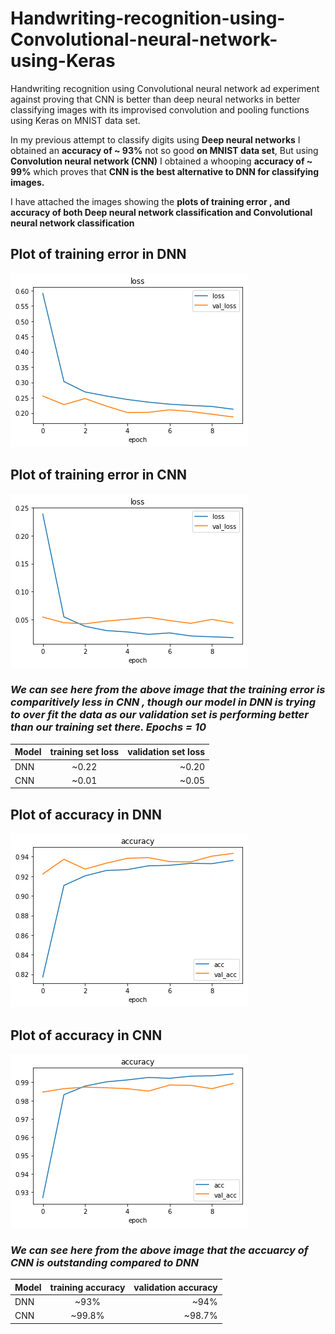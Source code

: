 # Handwriting-recognition-using-Convolutional-neural-network-using-Keras
Handwriting recognition using Convolutional neural network ad experiment against proving that 
CNN is better than deep neural networks in better classifying images with its improvised convolution and pooling functions using Keras on MNIST data set.

In my previous attempt to classify digits using **Deep neural networks** I obtained an **accuracy of ~ 93%** not so good **on MNIST data set**,
But using **Convolution neural network (CNN)** I obtained a whooping **accuracy of ~ 99%** which proves that **CNN  is the best 
alternative to DNN for classifying images.**

I have attached the images showing the **plots of training error , and accuracy of both Deep neural network classification and Convolutional 
neural network classification**

## Plot of training error in DNN
![Training error DNN](https://github.com/Sahana-M/Images/blob/master/dtr.png)

## Plot of training error in CNN
![Training error CNN](https://github.com/Sahana-M/Images/blob/master/ctr.png)

### *We can see here from the above image that the training error is comparitively less in CNN , though our model in DNN is trying to over fit the data as our validation set is performing better than our training set there. Epochs = 10*




| Model         | training set loss         | validation set loss  |
| ------------- |:-------------:| -----:|
| DNN      | ~0.22 | ~0.20 |
| CNN      | ~0.01      |   ~0.05 |



## Plot of accuracy in DNN
![Training error DNN](https://github.com/Sahana-M/Images/blob/master/dts.png)

## Plot of accuracy in CNN
![Training error CNN](https://github.com/Sahana-M/Images/blob/master/cts.png)

### *We can see here from the above image that the accuarcy of CNN is outstanding compared to DNN*




| Model         | training accuracy         | validation accuracy  |
| ------------- |:-------------:| -----:|
| DNN      | ~93% | ~94% |
| CNN      | ~99.8%      |   ~98.7% |
